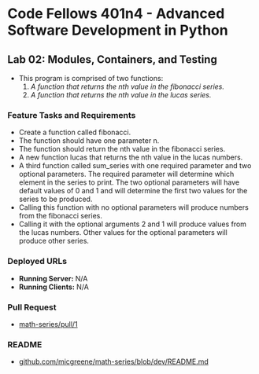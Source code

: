 # Code Fellows 401n4 - Advanced Software Development in Python

## Lab 02: Modules, Containers, and Testing

+ This program is comprised of two functions:
  1. *A function that returns the nth value in the fibonacci series.*
  2. *A function that returns the nth value in the lucas series.*

### Feature Tasks and Requirements

+ Create a function called fibonacci.
+ The function should have one parameter n.
+ The function should return the nth value in the fibonacci series.
+ A new function lucas that returns the nth value in the lucas numbers.
+ A third function called sum_series with one required parameter and two optional parameters. The required parameter will determine which element in the series to print. The two optional parameters will have default values of 0 and 1 and will determine the first two values for the series to be produced.
+ Calling this function with no optional parameters will produce numbers from the fibonacci series.
+ Calling it with the optional arguments 2 and 1 will produce values from the lucas numbers. Other values for the optional parameters will produce other series.

### Deployed URLs

+ **Running Server:** N/A
+ **Running Clients:** N/A

### Pull Request

+ [math-series/pull/1](URL 'https://github.com/micgreene/math-series/pull/1')

### README

+ [github.com/micgreene/math-series/blob/dev/README.md](URL 'https://github.com/micgreene/math-series/blob/dev/README.md')

